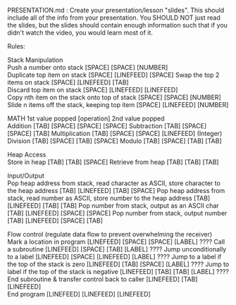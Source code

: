 PRESENTATION.md : Create your presentation/lesson "slides". This should include all of the info from your presentation. You SHOULD NOT just read the slides, but the slides should contain enough information such that if you didn't watch the video, you would learn most of it.






Rules:

Stack Manipulation				
Push a number onto stack	[SPACE]	[SPACE]	[NUMBER]	
Duplicate top item on stack	[SPACE]	[LINEFEED]	[SPACE]	
Swap the top 2 items on stack	[SPACE]	[LINEFEED]	[TAB]	
Discard top item on stack	[SPACE]	[LINEFEED]	[LINEFEED]	
Copy nth item on the stack onto top of stack	[SPACE]	[SPACE]	[NUMBER]	
Slide n items off the stack, keeping top item	[SPACE]	[LINEFEED]	[NUMBER]	
				
MATH	1st value popped [operation] 2nd value popped			
Addition	[TAB]	[SPACE]	[SPACE]	[SPACE]
Subtraction	[TAB]	[SPACE]	[SPACE]	[TAB]
Multiplication	[TAB]	[SPACE]	[SPACE]	[LINEFEED]
(Integer) Division	[TAB]	[SPACE]	[TAB]	[SPACE]
Modulo	[TAB]	[SPACE]	[TAB]	[TAB]
				
Heap Access				
Store in heap	[TAB]	[TAB]	[SPACE]	
Retrieve from heap	[TAB]	[TAB]	[TAB]	
				
Input/Output				
Pop heap address from stack, read character as ASCII, store character to the heap address	[TAB]	[LINEFEED]	[TAB]	[SPACE]
Pop heap address from stack, read number as ASCII, store number to the heap address	[TAB]	[LINEFEED]	[TAB]	[TAB]
Pop number from stack, output as an ASCII char	[TAB]	[LINEFEED]	[SPACE]	[SPACE]
Pop number from stack, output number 	[TAB]	[LINEFEED]	[SPACE]	[TAB]
				
Flow control (regulate data flow to prevent overwhelming the receiver)				
Mark a location in program	[LINEFEED]	[SPACE]	[SPACE]	[LABEL] ????
Call a subroutine	[LINEFEED]	[SPACE]	[TAB]	[LABEL] ????
Jump unconditionally to a label	[LINEFEED]	[SPACE]	[LINEFEED]	[LABEL] ????
Jump to a label if the top of the stack is zero	[LINEFEED]	[TAB]	[SPACE]	[LABEL] ????
Jump to label if the top of the stack is negative	[LINEFEED]	[TAB]	[TAB]	[LABEL] ????
End subroutine & transfer control back to caller  	[LINEFEED]	[TAB]	[LINEFEED]	
End program	[LINEFEED]	[LINEFEED]	[LINEFEED]	